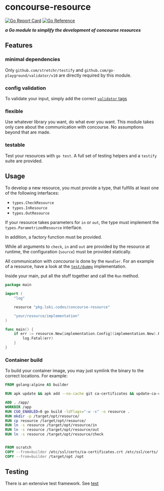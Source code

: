 # concourse-resource

[![Go Report Card](https://goreportcard.com/badge/pkg.loki.codes/concourse-resource)](https://goreportcard.com/report/pkg.loki.codes/concourse-resource)
[![Go Reference](https://pkg.go.dev/badge/pkg.loki.codes/concourse-resource.svg)](https://pkg.go.dev/pkg.loki.codes/concourse-resource)

***a Go module to simplify the development of concourse resources***

## Features

### minimal dependencies

Only `github.com/stretchr/testify` and  `github.com/go-playground/validator/v10` are directly required by this module.

### config validation

To validate your input, simply add the correct [`validator` tags](https://pkg.go.dev/github.com/go-playground/validator/v10) 

### flexible

Use whatever library you want, do what ever you want. This module takes only care about the communication with concourse.
No assumptions beyond that are made.


### testable

Test your resources with `go test`. A full set of testing helpers and a `testify` suite are provided.

## Usage

To develop a new resource, you must provide a type, that fulfills at least one of the following interfaces:

- `types.CheckResource`
- `types.InResource`
- `types.OutResource`

If your resource takes parameters for `in` or `out`, the type must implement the `types.ParametrizedResource` interface.

In addition, a factory function must be provided.

While all arguments to `check`, `in` and `out` are provided by the resource at runtime, the configuration (`source`)
must be provided statically.

All communication with *concourse* is done by the `Handler`. For an example of a resource, have a look at the [`test/dummy`](test/dummy)
implementation.

Inside your main, put all the stuff together and call the `Run` method.

```go
package main

import (
	"log"

	resource "pkg.loki.codes/concourse-resource"

	"your/resource/implementation"
)

func main() {
	if err := resource.New[implementation.Config](implementation.New).Run(); err != nil {
		log.Fatal(err)
	}
}

```

### Container build

To build your container image, you may just symlink the binary to the correct locations. For example:

```Dockerfile
FROM golang:alpine AS builder

RUN apk update && apk add --no-cache git ca-certificates && update-ca-certificates

ADD . /app/
WORKDIR /app
RUN CGO_ENABLED=0 go build -ldflags="-w -s" -o resource .
RUN mkdir -p /target/opt/resource/
RUN cp resource /target/opt/resource/
RUN ln -s resource /target/opt/resource/in
RUN ln -s resource /target/opt/resource/out
RUN ln -s resource /target/opt/resource/check


FROM scratch
COPY --from=builder /etc/ssl/certs/ca-certificates.crt /etc/ssl/certs/
COPY --from=builder /target/opt /opt
```

## Testing

There is an extensive test framework. See [test](test)